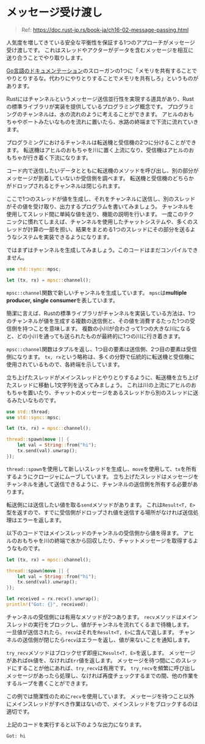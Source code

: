 # メッセージ受け渡し

> Ref: https://doc.rust-jp.rs/book-ja/ch16-02-message-passing.html

人気度を増してきている安全な平衡性を保証する1つのアプローチがメッセージ受け渡しです。
これはスレッドやアクターがデータを含むメッセージを相互に送り合うことでやり取りします。

[Go言語のドキュメンテーション](http://golang.org/doc/effective_go.html)のスローガンの1つに「メモリを共有することでやりとりするな。代わりにやりとりすることでメモリを共有しろ」というものがあります。

Rustにはチャンネルというメッセージ送信並行性を実現する道具があり、Rustの標準ライブラリが実装を提供しているプログラミング概念です。
プログラミングのチャンネルは、水の流れのように考えることができます。
アヒルのおもちゃやボートみたいなものを流れに置いたら、水路の終端まで下流に流れていきます。

プログラミングにおけるチャンネルは転送機と受信機の2つに分けることができます。
転送機はアヒルのおもちゃを川に置く上流になり、受信機はアヒルのおもちゃが行き着く下流になります。

コード内で送信したいデータとともに転送機のメソッドを呼び出し、別の部分がメッセージが到着していないか受信側を調べます。
転送機と受信機のどちらかがドロップされるとチャンネルは閉じられます。

ここで1つのスレッドが値を生成し、それをチャンネルに送信し、別のスレッドがその値を受け取り、出力するプログラムを書いてみましょう。
チャンネルを使用してスレッド間に単純な値を送り、機能の説明を行います。
一度このテクニックに慣れてしまえば、チャンネルを使用したチャットシステムや、多くのスレッドが計算の一部を担い、結果をまとめる1つのスレッドにその部分を送るようなシステムを実装できるようになります。

ではまずはチャンネルを生成してみましょう。このコードはまだコンパイルできません。

```rust
use std::sync::mpsc;

let (tx, rx) = mpsc::channel();
```

`mpsc::channel`関数で新しいチャンネルを生成しています。
`mpsc`は**multiple producer, single consumer**を表しています。

簡潔に言えば、Rustの標準ライブラリがチャンネルを実装している方法は、1つのチャンネルが値を生成する複数の送信側と、その値を消費するたった1つの受信側を持つことを意味します。
複数の小川が合わさって1つの大きな川になると、どの小川を通っても送られたものが最終的に1つの川に行き着きます。

`mpsc::channel`関数はタプルを返し、1つ目の要素は送信側、2つ目の要素は受信側になります。
`tx, rx`という略称は、多くの分野で伝統的に転送機と受信機に使用されているもので、各終端を示しています。

立ち上げたスレッドがメインスレッドとやりとりするように、転送機を立ち上げたスレッドに移動し1文字列を送ってみましょう。
これは川の上流にアヒルのおもちゃを置いたり、チャットのメッセージをあるスレッドから別のスレッドに送るみたいなものです。

```rust
use std::thread;
use std::sync::mpsc;

let (tx, rx) = mpsc::channel();

thread::spawn(move || {
    let val = String::from("hi");
    tx.send(val).unwrap();
});
```

`thread::spawn`を使用して新しいスレッドを生成し、`move`を使用して、`tx`を所有するようにクロージャにムーブしています。
立ち上げたスレッドはメッセージをチャンネルを通して送信できるように、チャンネルの送信側を所有する必要があります。

転送側には送信したい値を取る`send`メソッドがあります。
これは`Result<T, E>`型を返すので、すでに受信側がドロップされ値を送信する場所がなければ送信処理はエラーを返します。

以下のコードではメインスレッドのチャンネルの受信側から値を得ます。
アヒルのおもちゃを川の終端で水から回収したり、チャットメッセージを取得するようなものです。

```rust
let (tx, rx) = mpsc::channel();

thread::spawn(move || {
    let val = String::from("hi");
    tx.send(val).unwrap();
});

let received = rx.recv().unwrap();
println!("Got: {}", received);
```

チャンネルの受信側には有用なメソッドが2つあります。
`recv`メソッドはメインスレッドの実行をブロックし、値がチャンネルを流れてくるまで待機します。
一旦値が送信されたら、`recv`はそれを`Result<T, E>`に含んで返します。
チャンネルの送信側が閉じたら`recv`はエラーを返し、値が来ないことを通知します。

`try_recv`メソッドはブロックせず即座に`Result<T, E>`を返します。
メッセージがあれば`Ok`値を、なければ`Err`値を返します。
メッセージを待つ間にこのスレッドにすることが他にあれば、`try_recv`は有用です。
`try_recv`を頻繁に呼び出しメッセージがあったら処理し、なければ再度チェックするまでの間、他の作業をするループを書くことができます。

この例では簡潔性のために`recv`を使用しています。
メッセージを待つこと以外にメインスレッドがすべき作業はないので、メインスレッドをブロックするのは適切です。

上記のコードを実行すると以下のような出力になります。

```
Got: hi
```
